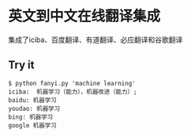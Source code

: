 # 英文到中文在线翻译集成
集成了iciba、百度翻译、有道翻译、必应翻译和谷歌翻译
## Try it
```shell
$ python fanyi.py 'machine learning'
iciba:  机器学习（能力），机器改进（能力）;
baidu: 机器学习
youdao: 机器学习
bing: 机器学习
google 机器学习
```
